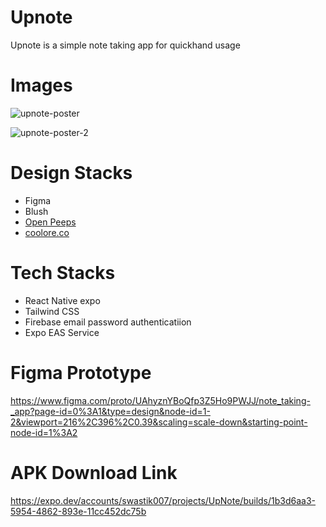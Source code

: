 # Upnote
Upnote is a simple note taking app for quickhand usage

# Images

![upnote-poster](https://github.com/swastik-bose007/Upnote/assets/98341839/de6051d5-906b-4c30-babe-3ff4f8314bb2)

![upnote-poster-2](https://github.com/swastik-bose007/Upnote/assets/98341839/6352d74a-5864-4d60-9320-229b36ae83fd)

# Design Stacks

- Figma
- Blush
- <a href="https://www.openpeeps.com/">Open Peeps</a>
- <a href="https://coolors.co/">coolore.co</a>

# Tech Stacks

- React Native expo
- Tailwind CSS
- Firebase email password authenticatiion
- Expo EAS Service

# Figma Prototype

https://www.figma.com/proto/UAhyznYBoQfp3Z5Ho9PWJJ/note_taking-_app?page-id=0%3A1&type=design&node-id=1-2&viewport=216%2C396%2C0.39&scaling=scale-down&starting-point-node-id=1%3A2

# APK Download Link

https://expo.dev/accounts/swastik007/projects/UpNote/builds/1b3d6aa3-5954-4862-893e-11cc452dc75b

